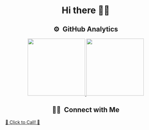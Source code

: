 <h1 align="center">
Hi there 👋🏿
</h1>

<h2 align="center">
 ⚙️ &nbsp;GitHub Analytics
</h2>

<p align="center">
 <a href="https://github.com/ola-pt" align="center">
   <img height="180em" src="https://github-readme-stats-eight-theta.vercel.app/api?username=ola-pt&show_icons=true&include_all_commits=true&count_private=true&bg_color=30,0654a6,42b0ff&title_color=fff&text_color=fff&icon_color=fff"/>
   <img height="180em" src="https://github-readme-stats.vercel.app/api/top-langs/?username=ola-pt&custom_title=My%20Most%20Used%20Languages&langs_count=10&theme=tokyonight&layout=default&bg_color=30,42b0ff,0654a6&title_color=fff&text_color=fff&icon_color=fff&card_width=400em"/>
 </a>
</p>


<h2 align="center">
🤝🏻 &nbsp;Connect with Me
</h2>
  
<a align="center" href="tel:443-906-3830">📱 Click to Call! 📱</a>

<!--
**hola-there/hola-there** is a ✨ _special_ ✨ repository because its `README.md` (this file) appears on your GitHub profile.

Here are some ideas to get you started:

- 🔭 I’m currently working on ...
- 🌱 I’m currently learning ...
- 👯 I’m looking to collaborate on ...
- 🤔 I’m looking for help with ...
- 💬 Ask me about ...
- 📫 How to reach me: ...
- 😄 Pronouns: ...
- ⚡ Fun fact: ...
-->
